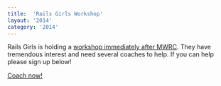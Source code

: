 ```yaml
---
title:  'Rails Girls Workshop'
layout: '2014'
category: '2014'
---
```

Rails Girls is holding a [workshop immediately after MWRC](http://railsgirls.com/slc). They have tremendous interest and need several coaches to help. If you can help please sign up below!

<p><a class="button" href="https://bigcartel.wufoo.com/forms/q167ou7y1oo3hvr/" onclick="window.open(this.href,  null, 'height=1012, width=680, toolbar=0, location=0, status=1, scrollbars=1, resizable=1'); return false">Coach now!</a></p>
